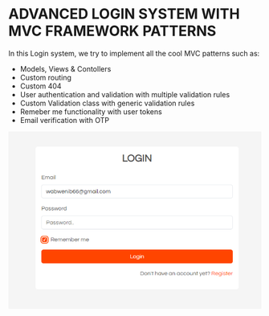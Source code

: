 # ADVANCED LOGIN SYSTEM WITH MVC FRAMEWORK PATTERNS

In this Login system, we try to implement all the cool MVC patterns such as:

- Models, Views & Contollers
- Custom routing
- Custom 404
- User authentication and validation with multiple validation rules
- Custom Validation class with generic validation rules
- Remeber me functionality with user tokens
- Email verification with OTP

![screenshot](screenshot.png)
